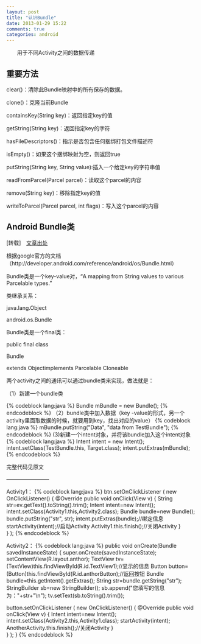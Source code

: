 ```yaml
---
layout: post
title: "认识Bundle"
date: 2013-01-29 15:22
comments: true
categories: android
---
```

　　用于不同Activity之间的数据传递
<!-- more -->
<h2>重要方法</h2>
<p class="para">clear()：清除此Bundle映射中的所有保存的数据。</p>
<p class="para">clone()：克隆当前Bundle</p>
<p class="para">containsKey(String key)：返回指定key的值</p>
<p class="para">getString(String key)：返回指定key的字符</p>
<p class="para">hasFileDescriptors()：指示是否包含任何捆绑打包文件描述符</p>
<p class="para">isEmpty()：如果这个捆绑映射为空，则返回true</p>
<p class="para">putString(String key, String value):插入一个给定key的字符串值</p>
<p class="para">readFromParcel(Parcel parcel)：读取这个parcel的内容</p>
<p class="para">remove(String key)：移除指定key的值</p>
<p class="para">writeToParcel(Parcel parcel, int flags)：写入这个parcel的内容</p>
<h2>Android Bundle类</h2> 
<p class="laiyuan">[转载]　<a href="http://blog.csdn.net/randyjiawenjie/article/details/6651437">文章出处</a></p>
<p class="para">根据google官方的文档（http://developer.android.com/reference/android/os/Bundle.html）</p>
<p class="para">Bundle类是一个key-value对，“A mapping from String values to various Parcelable types.”</p>
<p class="para">类继承关系：</p>
<p class="dk">java.lang.Object</p>
<p class="dk">android.os.Bundle</p>
<p class="para">Bundle类是一个final类：</p>
<p class="dk">public final class</p>
<p class="dk">Bundle</p>
<p class="dk">extends Objectimplements Parcelable Cloneable</p>
<p class="para">两个activity之间的通讯可以通过bundle类来实现，做法就是：</p>
<p class="para">（1）新建一个bundle类</p>
{% codeblock lang:java %}
Bundle mBundle = new Bundle();
{% endcodeblock %}
（2）bundle类中加入数据（key -value的形式，另一个activity里面取数据的时候，就要用到key，找出对应的value）
{% codeblock lang:java %}
mBundle.putString("Data", "data from TestBundle");
{% endcodeblock %}
(3)新建一个intent对象，并将该bundle加入这个intent对象
{% codeblock lang:java %}
Intent intent = new Intent();    
intent.setClass(TestBundle.this, Target.class);    
intent.putExtras(mBundle);
{% endcodeblock %}
<p class="para">完整代码见原文</p>
————————

Activity1：
{% codeblock lang:java %}
btn.setOnClickListener
        (
         new OnClickListener()
         {
    @Override
    public void onClick(View v) {
     String str=ev.getText().toString().trim();
     Intent intent=new Intent();
     intent.setClass(Activity1.this,Activity2.class);
     Bundle bundle=new Bundle();
     bundle.putString("str", str);
     intent.putExtras(bundle);//绑定信息
     startActivity(intent);//启动Activity
     Activity1.this.finish();//关闭Activity
    }      
 }
);
{% endcodeblock %}
 

Activity2：
{% codeblock lang:java %}
public void onCreate(Bundle savedInstanceState)
 {
  super.onCreate(savedInstanceState);
  setContentView(R.layout.anthor);
  TextView tv=(TextView)this.findViewById(R.id.TextView1);//显示的信息
  Button button=(Button)this.findViewById(R.id.anthorButton);//返回按钮
  Bundle bundle=this.getIntent().getExtras();
  String str=bundle.getString("str");
  StringBuilder sb=new StringBuilder();
  sb.append("您填写的信息为："+str+"\n");
  tv.setText(sb.toString().trim());
  
  button.setOnClickListener
  (
   new OnClickListener()
   {
    @Override
    public void onClick(View v) {
     Intent intent=new Intent();
     intent.setClass(Activity2.this,Activity1.class);
     startActivity(intent);
     AnotherActivity.this.finish();//关闭Activity
    }    
   }
  );
 } 
{% endcodeblock %}
